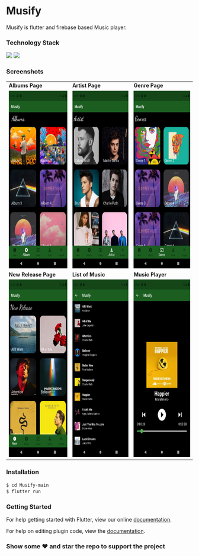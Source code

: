 # Musify
<!-- <p>
  <img src="./assets/Images/icon.png" width="250" title="">
</p> -->

Musify is flutter and firebase based Music player.


### Technology Stack
[![](https://img.shields.io/badge/Made_with-Flutter-blue?style=for-the-badge&logo=flutter)](https://flutter.dev/docs)
[![](https://img.shields.io/badge/IDE-Android_Studio-red?style=for-the-badge&logo=android-studio)](https://developer.android.com/studio "Android studio")


### Screenshots
<table>
  <tr>
    <td><b>Albums Page</b></td>
    <td><b>Artist Page</b></td>
    <td><b>Genre Page</b></td>
  </tr>  
<tr>
    <td><img  src="./Snapshots/Albums.png" width="250" title="" width=270 height=480></td>
    <td><img src="./Snapshots/Artist.png" width="250" title="" width=270 height=480></td>
    <td><img src="./Snapshots/Genres.png" width="250" width=270 height=480></td>
  </tr>  
  <tr>
    <td><b>New Release Page</b></td>
     <td><b>List of Music</b></td>
     <td><b>Music Player</b></td>
  </tr> 
  <tr>
    <td><img src="./Snapshots/NewRel.png" width="250" title="" width=270 height=480></td>
    <td><img  src="./Snapshots/MusicList.png" width="250" title="" width=270 height=480></td>
    <td><img src="./Snapshots/PlayerScreen.png" width="250" width=270 height=480></td>
  </tr> 
</table>


### Installation

```sh
$ cd Musify-main
$ flutter run
```


### Getting Started

For help getting started with Flutter, view our online
[documentation](http://flutter.io/).

For help on editing plugin code, view the [documentation](https://flutter.io/platform-plugins/#edit-code).


### Show some :heart: and star the repo to support the project
